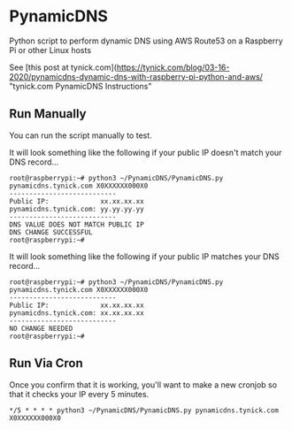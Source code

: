 # PynamicDNS
Python script to perform dynamic DNS using AWS Route53 on a Raspberry Pi or other Linux hosts

See [this post at tynick.com](https://tynick.com/blog/03-16-2020/pynamicdns-dynamic-dns-with-raspberry-pi-python-and-aws/ "tynick.com PynamicDNS Instructions"

## Run Manually

You can run the script manually to test.

It will look something like the following if your public IP doesn't match your DNS record...

```
root@raspberrypi:~# python3 ~/PynamicDNS/PynamicDNS.py pynamicdns.tynick.com X0XXXXXX000X0
---------------------------
Public IP:             xx.xx.xx.xx
pynamicdns.tynick.com: yy.yy.yy.yy
---------------------------
DNS VALUE DOES NOT MATCH PUBLIC IP
DNS CHANGE SUCCESSFUL
root@raspberrypi:~#
```

It will look something like the following if your public IP matches your DNS record...

```
root@raspberrypi:~# python3 ~/PynamicDNS/PynamicDNS.py pynamicdns.tynick.com X0XXXXXX000X0
---------------------------
Public IP:             xx.xx.xx.xx
pynamicdns.tynick.com: xx.xx.xx.xx
---------------------------
NO CHANGE NEEDED
root@raspberrypi:~#
```

## Run Via Cron

Once you confirm that it is working, you'll want to make a new cronjob so that it checks your IP every 5 minutes.

```
*/5 * * * * python3 ~/PynamicDNS/PynamicDNS.py pynamicdns.tynick.com X0XXXXXX000X0
```
